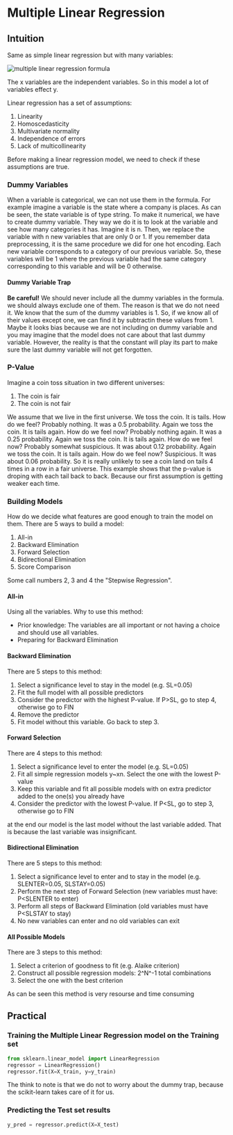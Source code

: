 # Multiple Linear Regression

## Intuition

Same as simple linear regression but with many variables:

![multiple linear regression formula](multiregformula.png)

The x variables are the independent variables. So in this model a lot of variables effect y.

Linear regression has a set of assumptions:

1. Linearity
2. Homoscedasticity
3. Multivariate normality
4. Independence of errors
5. Lack of multicollinearity

Before making a linear regression model, we need to check if these assumptions are true.

### Dummy Variables

When a variable is categorical, we can not use them in the formula. For example imagine a variable is the state where a company is places. As can be seen, the state variable is of type string. To make it numerical, we have to create dummy variable. They way we do it is to look at the variable and see how many categories it has. Imagine it is n. Then, we replace the variable with n new variables that are only 0 or 1. If you remember data preprocessing, it is the same procedure we did for one hot encoding. Each new variable corresponds to a category of our previous variable. So, these variables will be 1 where the previous variable had the same category corresponding to this variable and will be 0 otherwise.

#### Dummy Variable Trap

**Be careful!** We should never include all the dummy variables in the formula. we should always exclude one of them. The reason is that we do not need it. We know that the sum of the dummy variables is 1. So, if we know all of their values except one, we can find it by subtractin these values from 1. Maybe it looks bias because we are not including on dummy variable and you may imagine that the model does not care about that last dummy variable. However, the reality is that the constant will play its part to make sure the last dummy variable will not get forgotten.

### P-Value

Imagine a coin toss situation in two different universes:

1. The coin is fair
2. The coin is not fair

We assume that we live in the first universe. We toss the coin. It is tails. How do we feel? Probably nothing. It was a 0.5 probability. Again we toss the coin. It is tails again. How do we feel now? Probably nothing again. It was a 0.25 probability. Again we toss the coin. It is tails again. How do we feel now? Probably somewhat suspicious. It was about 0.12 probability. Again we toss the coin. It is tails again. How do we feel now? Suspicious. It was about 0.06 probability. So it is really unlikely to see a coin land on tails 4 times in a row in a fair universe.
This example shows that the p-value is droping with each tail back to back. Because our first assumption is getting weaker each time.

### Building Models

How do we decide what features are good enough to train the model on them. There are 5 ways to build a model:

1. All-in
2. Backward Elimination
3. Forward Selection
4. Bidirectional Elimination
5. Score Comparison

Some call numbers 2, 3 and 4 the "Stepwise Regression".

#### All-in

Using all the variables.
Why to use this method:

* Prior knowledge: The variables are all important or not having a choice and should use all variables.
* Preparing for Backward Elimination

#### Backward Elimination

There are 5 steps to this method:

1. Select a significance level to stay in the model (e.g. SL=0.05)
2. Fit the full model with all possible predictors
3. Consider the predictor with the highest P-value. If P>SL, go to step 4, otherwise go to FIN
4. Remove the predictor
5. Fit model without this variable. Go back to step 3.

#### Forward Selection

There are 4 steps to this method:

1. Select a significance level to enter the model (e.g. SL=0.05)
2. Fit all simple regression models y~xn. Select the one with the lowest P-value
3. Keep this variable and fit all possible models with on extra predictor added to the one(s) you already have
4. Consider the predictor with the lowest P-value. If P<SL, go to step 3, otherwise go to FIN

at the end our model is the last model without the last variable added. That is because the last variable was insignificant.

#### Bidirectional Elimination

There are 5 steps to this method:

1. Select a significance level to enter and to stay in the model (e.g. SLENTER=0.05, SLSTAY=0.05)
2. Perform the next step of Forward Selection (new variables must have: P<SLENTER to enter)
3. Perform all steps of Backward Elimination (old variables must have P<SLSTAY to stay)
4. No new variables can enter and no old variables can exit

#### All Possible Models

There are 3 steps to this method:

1. Select a criterion of goodness to fit (e.g. Alaike criterion)
2. Construct all possible regression models: 2^N^-1 total combinations
3. Select the one with the best criterion

As can be seen this method is very resourse and time consuming

## Practical


### Training the Multiple Linear Regression model on the Training set

```python
from sklearn.linear_model import LinearRegression
regressor = LinearRegression()
regressor.fit(X=X_train, y=y_train)
```

The think to note is that we do not to worry about the dummy trap, because the scikit-learn takes care of it for us.

### Predicting the Test set results

```python
y_pred = regressor.predict(X=X_test)
```